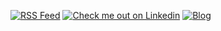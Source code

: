[![RSS Feed](https://img.shields.io/badge/RSS-Subscribe-orange?logo=rss&logoColor=white)](https://mrshiny608.github.io/MrShiny608/feed.xml) [![Check me out on Linkedin](https://img.shields.io/badge/LinkedIn-Profile-0077B5?logo=linkedin&logoColor=white)](https://www.linkedin.com/in/timothybrookes) [![Blog](https://img.shields.io/badge/GitHub%20Pages-View%20Blog-green?logo=github&style=flat-square)](https://mrshiny608.github.io/MrShiny608/)